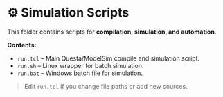 # ⚙️ Simulation Scripts

This folder contains scripts for **compilation, simulation, and automation**.

**Contents:**
- `run.tcl` – Main Questa/ModelSim compile and simulation script.
- `run.sh` – Linux wrapper for batch simulation.
- `run.bat` – Windows batch file for simulation.

> Edit `run.tcl` if you change file paths or add new sources.
